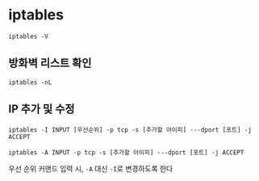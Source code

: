 # iptables

```shell
iptables -V
```

## 방화벽 리스트 확인

```shell
iptables -nL
```

## IP 추가 및 수정

```shell
iptables -I INPUT [우선순위] -p tcp -s [추가할 아이피] ---dport [포트] -j ACCEPT

iptables -A INPUT -p tcp -s [추가할 아이피] ---dport [포트] -j ACCEPT
```

우선 순위 커맨드 입력 시, `-A` 대신 `-I`로 변경하도록 한다
